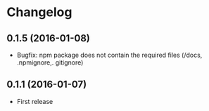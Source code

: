 # Changelog

## 0.1.5 (2016-01-08)

- Bugfix: npm package does not contain the required files (/docs, .npmignore,. gitignore)

## 0.1.1 (2016-01-07)

- First release
